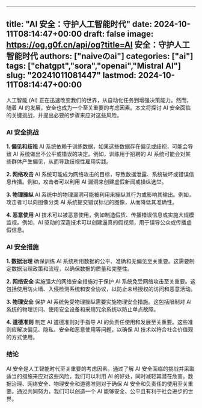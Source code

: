 
---
title: "AI 安全：守护人工智能时代"
date: 2024-10-11T08:14:47+00:00
draft: false
image: https://og.g0f.cn/api/og?title=AI 安全：守护人工智能时代
authors: ["naiveのai"]
categories: ["ai"]
tags: ["chatgpt","sora","openai","Mistral AI"]
slug: "20241011081447"
lastmod: 2024-10-11T08:14:47+00:00
---
人工智能 (AI) 正在迅速改变我们的世界，从自动化任务到增强决策能力。然而，随着 AI 的发展，安全也成为一个至关重要的考虑因素。本文将探讨 AI 安全面临的关键挑战，并提出必要的步骤来应对这些风险。

### AI 安全挑战

**1. 偏见和歧视**
AI 系统依赖于训练数据，如果这些数据存在偏见或歧视，可能会导致 AI 系统做出不公平或错误的决定。例如，训练用于招聘的 AI 系统可能会对某些群体产生偏见，从而导致歧视性雇用实践。

**2. 网络攻击**
AI 系统可能成为网络攻击的目标，导致数据泄露、系统破坏或错误信息传播。例如，攻击者可以利用 AI 漏洞来创建虚假新闻或操纵选举。

**3. 物理操纵**
AI 系统中的物理漏洞可能被利用来操纵其行为或影响其输出。例如，攻击者可以向图像分类 AI 系统提交错误标记的图像，从而降低其准确性。

**4. 恶意使用**
AI 技术可以被恶意使用，例如制造假货、传播错误信息或实施大规模监视。例如，AI 驱动的深造技术可以创建逼真的假视频，用于误导公众或传播虚假信息。

### AI 安全措施

**1. 数据治理**
确保训练 AI 系统所用数据的公平、准确和无偏见至关重要。这需要制定数据治理政策和流程，以确保数据的质量和完整性。

**2. 网络安全**
实施强大的网络安全措施对于保护 AI 系统免受网络攻击至关重要。这包括使用防火墙、入侵检测系统和安全协议，以防止未经授权的访问和恶意活动。

**3. 物理安全**
保护 AI 系统免受物理操纵需要实施物理安全措施。这包括限制对 AI 系统的物理访问、使用安全设备和采用冗余系统以防止单点故障。

**4. 道德准则**
制定 AI 道德准则对于指导 AI 的负责任使用和发展至关重要。这些准则应解决偏见、隐私、安全和恶意使用等问题，以确保 AI 技术以符合社会价值观的方式使用。

### 结论

AI 安全是人工智能时代至关重要的考虑因素。通过了解 AI 安全面临的挑战并采取适当的措施来应对这些风险，我们可以利用 AI 的好处，同时减轻其潜在危害。数据治理、网络安全、物理安全和道德准则对于确保 AI 安全和负责任的使用至关重要。通过共同努力，我们可以创造一个 AI 能够安全、公平且有利于社会进步的世界。